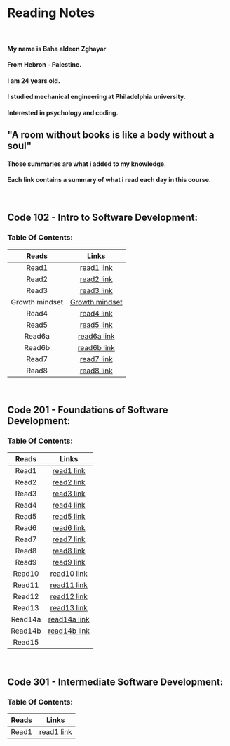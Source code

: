 # **Reading Notes**
<br>

#### My name is Baha aldeen Zghayar
#### From Hebron - Palestine.
#### I am 24 years old.
#### I studied mechanical engineering at Philadelphia university.
#### Interested in psychology and coding.

## "A room without books is like a body without a soul"

#### Those summaries are what i added to my knowledge. 
#### Each link contains a summary of what i read each day in this course. 

<br>

## **Code 102 - Intro to Software Development:**

### Table Of Contents: 

|     Reads            |        Links                                                                                   |
|:--------------------:|:------------------------------------------------------------------------------------------:    |
|     Read1            |  [read1 link](https://bahazghayar.github.io/reading-notes/read1)                               |
|     Read2            |  [read2 link](https://bahazghayar.github.io/reading-notes/read2)                               |
|     Read3            |  [read3 link](https://bahazghayar.github.io/reading-notes/read3)                               |
|     Growth mindset   |  [Growth mindset](https://bahazghayar.github.io/reading-notes/growthmindset)                   |  
|     Read4            |  [read4 link](https://bahazghayar.github.io/reading-notes/read4)                               | 
|     Read5            |  [read5 link](https://bahazghayar.github.io/reading-notes/read5)                               | 
|     Read6a           |  [read6a link](https://bahazghayar.github.io/reading-notes/read6a)                             | 
|     Read6b           |  [read6b link](https://bahazghayar.github.io/reading-notes/read6b)                             | 
|     Read7            |  [read7 link](https://bahazghayar.github.io/reading-notes/read7)                               | 
|     Read8            |  [read8 link](https://bahazghayar.github.io/reading-notes/read8)                               | 

<br>

## **Code 201 - Foundations of Software Development:**

### Table Of Contents: 

|     Reads            |        Links                                                                                   |
|:--------------------:|:------------------------------------------------------------------------------------------:    |
|     Read1            |     [read1 link](https://bahazghayar.github.io/reading-notes/class-01)                         |
|     Read2            |     [read2 link](https://bahazghayar.github.io/reading-notes/class-02)                         |
|     Read3            |     [read3 link](https://bahazghayar.github.io/reading-notes/class-03)                         |
|     Read4            |     [read4 link](https://bahazghayar.github.io/reading-notes/class-04)                         |  
|     Read5            |     [read5 link](https://bahazghayar.github.io/reading-notes/class-05)                         | 
|     Read6            |     [read6 link](https://bahazghayar.github.io/reading-notes/class-06)                         | 
|     Read7            |     [read7 link](https://bahazghayar.github.io/reading-notes/class-07)                         | 
|     Read8            |     [read8 link](https://bahazghayar.github.io/reading-notes/class-08)                         | 
|     Read9            |     [read9 link](https://bahazghayar.github.io/reading-notes/class-09)                         | 
|     Read10           |     [read10 link](https://bahazghayar.github.io/reading-notes/class-10)                        | 
|     Read11           |     [read11 link](https://bahazghayar.github.io/reading-notes/class-11)                        | 
|     Read12           |     [read12 link](https://bahazghayar.github.io/reading-notes/class-12)                        |
|     Read13           |     [read13 link](https://bahazghayar.github.io/reading-notes/class-13)                        |
|     Read14a          |     [read14a link](https://bahazghayar.github.io/reading-notes/class-14a)                      |
|     Read14b          |     [read14b link](https://bahazghayar.github.io/reading-notes/class-14b)                      |
|     Read15           |                                                                                                |

<br>

## **Code 301 - Intermediate Software Development:**

### Table Of Contents:

|     Reads            |        Links                                                                                   |
|:--------------------:|:------------------------------------------------------------------------------------------:    |
|     Read1            |     [read1 link]()                                                                             |